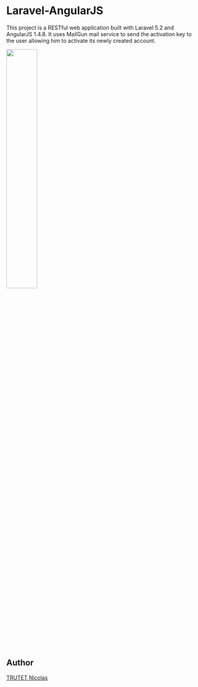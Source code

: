 # Laravel-AngularJS
This project is a RESTful web application built with Laravel 5.2 and AngularJS 1.4.8. It uses MailGun mail service to send the activation key to the user allowing him to activate its newly created account.


<img src="https://lh3.googleusercontent.com/_MSNJFResfYay4SDLyworuySUzW7yDiBoB8lsJCXOF3bzWDbuYIgNpAl1o24KqcJP94ZZn6ueGQ9wm_dsc8NJEzkZlCGvjub5YDVJoq8KKKHNgQL0PXTWQ7Q_IROIRfVIRVFWyEnAB2tdRb0Kpu_hkIMG4NzJ2J4p8WTKI563OLlu7qMMb3J5A0qM6kuojcG6d1epVyB_2BkOqIAU4S4yxEiYObLqm4tI-18fthpLIR5IKlZRdW-0iN9ZpCNv9xs_fRGRs4XtrUzjsv5GTqzjk0ScXpGU5K2Eba-UE3oQx_LBJz9kAdODuuUeZU6lCHli-f6O5OSCTHzbDQ6m6twHdYjAfGY164Ntg8csUMwqGrQPaZEFxyjZHP3u4FQch_3rjzcUjH3lb8sA6XRcOAk9e00GV_4IskMZS_EcN-VHBmAN2Yd1HWZZwhX1BfG5n-3C-9Ow6LRJxoS2bs3CDzn4RQqDjYBS0xb-ThQI3Ibxt7p7jay3moyYdM3TbIgs56HMTukKXCF9nFd2ylfkj-JPHkv1_Xw1_Ko8kXcbmJQmECATdL-q_5_oE5YSK6mFdbAs2rlBEw3g4sddqzfhMSwkHzcJbeBNumK6D62AUiDNlLhOe-GYeE=w1932-h1776-no" width="40%">


## Author

<a href="http://www.nicolastrutet.com/">TRUTET Nicolas</a>
